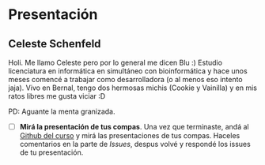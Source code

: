 # Presentación

## Celeste Schenfeld

Holi. Me llamo Celeste pero por lo general me dicen Blu :)
Estudio licenciatura en informática en simultáneo con bioinformática y hace unos meses comencé a trabajar como desarrolladora (o al menos eso intento jaja).
Vivo en Bernal, tengo dos hermosas michis (Cookie y Vainilla) y en mis ratos libres me gusta viciar :D

PD: Aguante la menta granizada.

- [ ] **Mirá la presentación de tus compas**. Una vez que terminaste, andá al [Github del curso](https://github.com/obj1unq) y mirá las presentaciones de tus compas. Haceles comentarios en la parte de _Issues_, despus volvé y respondé los issues de tu presentación.

